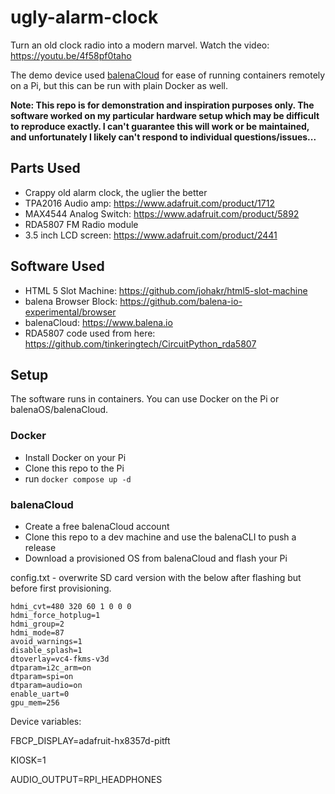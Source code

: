 # ugly-alarm-clock
Turn an old clock radio into a modern marvel. Watch the video: https://youtu.be/4f58pf0taho

The demo device used [balenaCloud](www.balena.io) for ease of running containers remotely on a Pi, but this can be run with plain Docker as well.

**Note: This repo is for demonstration and inspiration purposes only. The software worked on my particular hardware setup which may be difficult to reproduce exactly. I can't guarantee this will work or be maintained, and unfortunately I likely can't respond to individual questions/issues...**

## Parts Used

- Crappy old alarm clock, the uglier the better
- TPA2016 Audio amp: https://www.adafruit.com/product/1712
- MAX4544 Analog Switch: https://www.adafruit.com/product/5892
- RDA5807 FM Radio module
- 3.5 inch LCD screen: https://www.adafruit.com/product/2441

## Software Used

- HTML 5 Slot Machine: https://github.com/johakr/html5-slot-machine
- balena Browser Block: https://github.com/balena-io-experimental/browser
- balenaCloud: https://www.balena.io
- RDA5807 code used from here: https://github.com/tinkeringtech/CircuitPython_rda5807

## Setup

The software runs in containers. You can use Docker on the Pi or balenaOS/balenaCloud.

### Docker
- Install Docker on your Pi
- Clone this repo to the Pi
- run `docker compose up -d`

### balenaCloud
- Create a free balenaCloud account
- Clone this repo to a dev machine and use the balenaCLI to push a release
- Download a provisioned OS from balenaCloud and flash your Pi


config.txt - overwrite SD card version with the below after flashing but before first provisioning.
```
hdmi_cvt=480 320 60 1 0 0 0
hdmi_force_hotplug=1
hdmi_group=2
hdmi_mode=87
avoid_warnings=1
disable_splash=1
dtoverlay=vc4-fkms-v3d
dtparam=i2c_arm=on
dtparam=spi=on
dtparam=audio=on
enable_uart=0
gpu_mem=256
```
Device variables:

FBCP_DISPLAY=adafruit-hx8357d-pitft

KIOSK=1

AUDIO_OUTPUT=RPI_HEADPHONES




